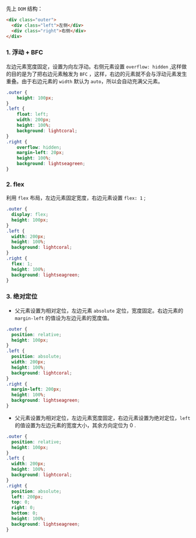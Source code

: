先上 `DOM` 结构：

```html
<div class="outer">
  <div class="left">左侧</div>
  <div class="right">右侧</div>
</div>
```

### 1. 浮动 + BFC

左边元素宽度固定，设置为向左浮动。右侧元素设置 `overflow: hidden` ,这样做的目的是为了把右边元素触发为 `BFC` ，这样，右边的元素就不会与浮动元素发生重叠。由于右边元素的 `width` 默认为 `auto`，所以会自动充满父元素。

```css
.outer {
    height: 100px;
}
.left {
    float: left;
    width: 200px;
    height: 100%;
    background: lightcoral;
}
.right {
    overflow: hidden;
    margin-left: 20px;
    height: 100%;
    background: lightseagreen;
}
```

### 2. flex

利用 `flex` 布局，左边元素固定宽度，右边元素设置 `flex: 1` ;

```css
.outer {
  display: flex;
  height: 100px;
}
.left {
  width: 200px;
  height: 100%;
  background: lightcoral;
}
.right {
  flex: 1;
  height: 100%;
  background: lightseagreen;
}
```

### 3. 绝对定位

- 父元素设置为相对定位，左边元素 `absolute` 定位，宽度固定。右边元素的 `margin-left` 的值设为左边元素的宽度值。

```css
.outer {
  position: relative;
  height: 100px;
}
.left {
  position: absolute;
  width: 200px;
  height: 100%;
  background: lightcoral;
}
.right {
  margin-left: 200px;
  height: 100%;
  background: lightseagreen;
}
```

- 父元素设置为相对定位，左边元素宽度固定，右边元素设置为绝对定位，`left` 的值设置为左边元素的宽度大小，其余方向定位为 0 .

```css
.outer {
  position: relative;
  height: 100px;
}
.left {
  width: 200px;
  height: 100%;
  background: lightcoral;
}
.right {
  position: absolute;
  left: 200px;
  top: 0;
  right: 0;
  bottom: 0;
  height: 100%;
  background: lightseagreen;
}
```

